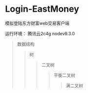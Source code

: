 # Login-EastMoney
模拟登陆东方财富web交易客户端

运行环境：
腾讯云2c4g
nodev9.3.0 

>数据结构  
>>树  
>>>二叉树  
>>>>平衡二叉树  
>>>>>满二叉树  
